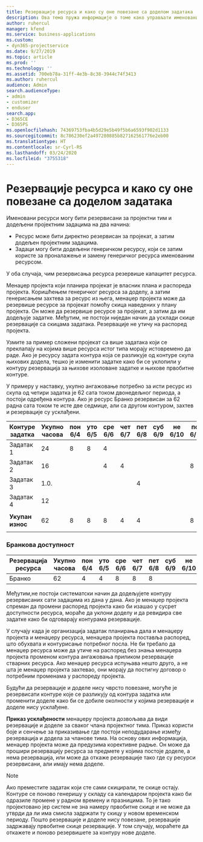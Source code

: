 ```yaml
---
title: Резервације ресурса и како су оне повезане са доделом задатака
description: Ова тема пружа информације о томе како управљати именованим ресурсима, резервацијама ресурса и доделама задатака, као и какав је њихов међусобни однос.
author: ruhercul
manager: kfend
ms.service: business-applications
ms.custom:
- dyn365-projectservice
ms.date: 9/27/2019
ms.topic: article
ms.prod: ''
ms.technology: ''
ms.assetid: 700eb78a-31ff-4e3b-8c38-3944c74f3413
ms.author: ruhercul
audience: Admin
search.audienceType:
- admin
- customizer
- enduser
search.app:
- D365CE
- D365PS
ms.openlocfilehash: 74369753fba4b5d29e5b49f5b6a6593f902d1133
ms.sourcegitcommit: 8c786230ef2a497280885b827162561776e2eb00
ms.translationtype: HT
ms.contentlocale: sr-Cyrl-RS
ms.lasthandoff: 03/24/2020
ms.locfileid: "3755318"
---
```

# <a name="resource-bookings-and-how-they-relate-to-task-assignments"></a>Резервације ресурса и како су оне повезане са доделом задатака


Именовани ресурси могу бити резервисани за пројектни тим и додељени пројектним задацима на два начина:

- Ресурс може бити директно резервисан за пројекат, а затим додељен пројектним задацима.
- Задаци могу бити додељени генеричком ресурсу, који се затим користе за проналажење и замену генеричког ресурса именованим ресурсом. 

У оба случаја, чим резервисања ресурса резервише капацитет ресурса.

Менаџер пројекта који планира пројекат је власник плана и распореда пројекта. Коришћењем генеричког ресурса за доделу, а затим генерисањем захтева за ресурс из њега, менаџер пројекта може да резервише ресурсе за пројекат помоћу скица наведених у плану пројекта. Он може да резервише ресурсе за пројекат, а затим да им додељује задатке. Међутим, не постоји ниједан начин да усклади скице резервације са скицама задатака. Резервације не утичу на распоред пројекта.

Узмите за пример сложени пројекат са више задатака који се преклапају на којима више ресурса истог типа морају истовремено да раде. Ако је ресурсу задата контура која се разликује од контуре скупа њихових додела, тешко је изменити задатке како би се уклопили у контуру резервација за њихове изоловане задатке и њихове првобитне контуре.

У примеру у наставку, укупно ангажовање потребно за исти ресурс из скупа од четири задатка је 62 сата током двонедељног периода, а постоји одређена контура. Ако је ресурс Бранко резервисан за 62 радна сата током те исте две седмице, али са другом контуром, захтев и резервације су усклађени.

| **Контуре задатка**    | **Укупно часова** | пон 6/4 | уто 6/5 | сре 6/6 | чет 6/7 | пет 6/8 | суб 6/9 | не 6/10 | пон 6/11 | уто 6/12 | сре 6/13 | чет 6/14 | пет 6/15 |
|----------------------|-----------------|--------|--------|--------|--------|--------|--------|---------|---------|---------|---------|---------|---------|
| Задатак 1               | 24              | 8      | 8      | 4      |        |        |        |         |         |         | 4       |         |         |
| Задатак 2               | 16              |        |        | 4      | 4      |        |        |         | 8       |         |         |         |         |
| Задатак 3               | 1.0.              |        |        |        |        | 4      |        |         |         | 4       |         | 2       |         |
| Задатак 4               | 12              |        |        |        |        |        |        |         |         |         | 4       |         | 8       |
|                      |                 |        |        |        |        |        |        |         |         |         |         |         |         |
| **Укупан износ**           | 62              | 8      | 8      | 8      | 4      | 4      |        |         | 8       | 4       | 8       | 2       | 8       |
|                      |                 |        |        |        |        |        |        |         |         |         |         |

### <a name="bobs-availability"></a>Бранкова доступност
| **Резервација   ресурса** | **Укупно часова** | пон 6/4 | уто 6/5 | сре 6/6 | чет 6/7 | пет 6/8 | суб 6/9 | не 6/10 | пон 6/11 | уто 6/12 | сре 6/13 | чет 6/14 | пет 6/15 |
|------------------------|-----------------|--------|--------|--------|--------|--------|--------|---------|---------|---------|---------|---------|---------|
| Бранко                    | 62              | 4      | 4      | 8      | 8      | 8      |        |         | 4       | 4       | 8       | 8       | 6       |

Међутим,не постоји систематски начин да додељујете контуру резервисаних сати задацима из дана у дана. Ако је менаџер пројекта спреман да промени распоред пројекта како би изашао у сусрет доступности ресурса, мораће да уклони доделу и да ревидира све задатке како би одговарају контурама резервације.

У случају када је организација задатак планирања дала и менаџеру пројекта и менаџеру ресурса, менаџера пројекта поставља распоред, што обухвата и контурисање потребног посла. Не би требало да менаџер ресурса може да утиче на распоред без знања менаџера пројекта променом контура ангажовања приликом резервације стварних ресурса. Ако менаџер ресурса испуњава нешто друго, а не шта је менаџер пројекта захтевао, они морају да постигну договор о потребним променама у распореду пројекта.

Будући да резервације и доделе нису чврсто повезане, могуће је резервисати контуре које се разликују од контура задатка или променити доделе како би се добиле околности у којима резервације и доделе нису усклађене.

**Приказ усклађености** менаџеру пројекта дозвољава да види резервације и доделе за сваког члана пројектног тима. Приказ користи боје и сенчење за приказивање где постоји неподударање између резервација и додела за чланове тима. На основу ових информација, менаџер пројекта може да предузима корективне радње. Он може да прошири резервацију ресурса за предмете у којима постоје доделе, а нема резервација, или може да откаже резервације тако где су ресурси резервисани, али имају нема доделе.

> [!NOTE]
> Ако преместите задатак који сте сами скицирали, те скице остају. Контуре се поново генеришу у складу са календаром пројекта како би одразиле промене у радном времену и празницима. То је тако пројектовано јер систем не зна намеру првобитне скице и не може да утврди да ли има смисла задржати ту скицу у новом временском периоду. Пошто резервације и доделе нису повезане, резервације задржавају првобитне скице резервације. У том случају, мораћете да откажете и поново резервишете за контуру нове доделе.

